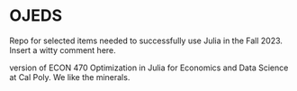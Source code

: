 # OJEDS

Repo for selected items needed to successfully use Julia in the Fall 2023. Insert a witty comment here.
 
version of ECON 470 Optimization in Julia for Economics and Data Science at Cal Poly. We like the minerals.

